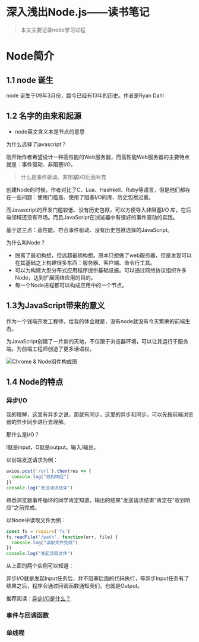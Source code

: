 # 深入浅出Node.js——读书笔记

> 本文主要记录node学习过程

# Node简介

## 1.1 node 诞生

node 诞生于09年3月份，距今已经有13年的历史。作者是Ryan Dahl

## 1.2 名字的由来和起源

- node英文含义本是节点的意思

为什么选择了javascript？

刚开始作者希望设计一种高性能的Web服务器，而高性能Web服务器的主要特点就是：事件驱动、非阻塞I/O。

> 什么是事件驱动、非阻塞I/O后面补充

创建Node的时候，作者对比了C、Lua、Hashkell、Ruby等语言，但是他们都存在一些问题：使用门槛高、使用了阻塞I/O的库、历史包袱过重。

而Javascript的开发门槛较低、没有历史包袱，可以方便导入非阻塞I/O 库，在后端领域还没有市场。而且JavaScript在浏览器中有很好的事件驱动的实践。

基于这三点：高性能、符合事件驱动、没有历史包袱选择的JavaScript。

为什么叫Node？

- 脱离了最初构想，但远超最初构想。原本只想做了web服务器，但是发现可以在其基础之上构建很多东西：服务器、客户端、命令行工具。
- 可以为构建大型分布式应用程序提供基础设施。可以通过网络协议组织许多Node，达到扩展网络应用的目的。
- 每一个Node进程都可以构成应用中的一个节点。

## 1.3为JavaScript带来的意义

作为一个钱端开发工程师，给我的体会就是，没有node就没有今天繁荣的前端生态。

为JavaScript创建了一片新的天地，不仅限于浏览器环境，可以让其运行于服务端。为前端工程师创造了更多话语权。

![Chrome & Node组件构成图](/Users/xuguorui/study/JDR_Blog/images/555379-20190629130037468-2026745204.jpeg)



## 1.4 Node的特点

### 异步I/O

我的理解，这里有异步之说，那就有同步。这里的异步和同步，可以先按前端浏览器的异步同步进行去理解。

那什么是I/O？

I就是input，O就是output。输入/输出。

以前端发送请求为例：

```javascript
axios.post('/url').then(res => {
  console.log("收到响应")
})
console.log("发送请求结束")
```

熟悉浏览器事件循环的同学肯定知道，输出的结果"发送请求结束"肯定在"收到响应"之前完成。

以Node中读取文件为例：

```javascript
const fs = require('fs')
fs.readFile('/path', function(err, file) {
  console.log("读取文件完成")
})
console.log("发起读取文件")
```



从上面的两个实例可以知道：

异步I/O就是发起Input任务后，并不阻塞后面的代码执行，等异步Input任务有了结果之后，程序会通过回调函数通知我们。也就是Output。

推荐阅读：[异步I/O是什么？](https://blog.cassite.net/2018/06/03/nonblock/)

### 事件与回调函数

### 单线程
